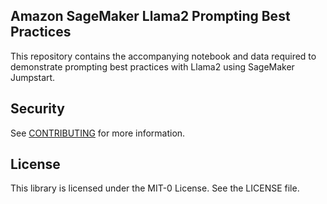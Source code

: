 ## Amazon SageMaker Llama2 Prompting Best Practices

This repository contains the accompanying notebook and data required to demonstrate prompting best practices with Llama2 using SageMaker Jumpstart.

## Security

See [CONTRIBUTING](CONTRIBUTING.md#security-issue-notifications) for more information.

## License

This library is licensed under the MIT-0 License. See the LICENSE file.

